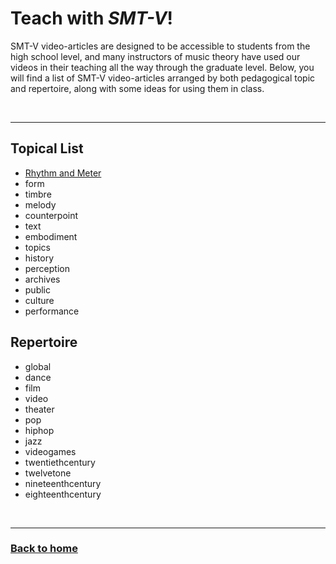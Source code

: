 # Teach with _SMT-V_!

SMT-V video-articles are designed to be accessible to students from the high school level, and many instructors of music theory have used our videos in their teaching all the way through the graduate level. Below, you will find a list of SMT-V video-articles arranged by both pedagogical topic and repertoire, along with some ideas for using them in class.

<p>&nbsp;</p>
<hr>

## Topical List
- [Rhythm and Meter](rhythm.md)
- form
- timbre
- melody
- counterpoint
- text
- embodiment
- topics
- history
- perception
- archives
- public
- culture
- performance

## Repertoire
- global
- dance
- film
- video
- theater
- pop
- hiphop
- jazz
- videogames
- twentiethcentury
- twelvetone
- nineteenthcentury
- eighteenthcentury



<p>&nbsp;</p>
<hr>

<h3><a href="{{ "/" | relative_url }}">Back to home</a></h3>

